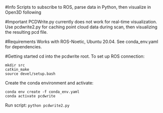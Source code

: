 #Info
Scripts to subscribe to ROS, parse data in Python, then visualize in Open3D following

#Important
PCDWrite.py currently does not work for real-time visualization. Use pcdwrite2.py for caching point cloud data during scan, then visualizing the resulting pcd file.

#Requirements
Works with ROS-Noetic, Ubuntu 20.04. See conda_env.yaml for dependencies.

#Getting started
cd into the pcdwrite root. To set up ROS connection:
```
mkdir src
catkin_make
source devel/setup.bash
```

Create the conda environment and activate:
```
conda env create -f conda_env.yaml
conda activate pcdwrite
```

Run script:
```python pcdwrite2.py```


